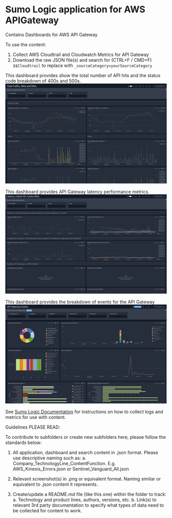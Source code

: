 # Sumo Logic application for AWS APIGateway
 
Contains Dashboards for AWS API Gateway

To use the content:
1. Collect AWS Cloudtrail and Cloudwatch Metrics for API Gateway
2. Download the raw JSON file(s) and search for (CTRL+F / CMD+F) `$$Cloudtrail` to replace with `_sourceCategory=yourSourceCategory`

This dashboard provides show the total number of API hits and the status code breakdown of 400s and 500s.
![Total-Traffic-400s-500s](Screenshots/Total-Traffic-400s-500s.png)

This dashboard provides API Gateway latency performance metrics.
![Latency-CacheHit-CacheMiss](Screenshots/Latency-CacheHit-CacheMiss.png)

This dashboard provides the breakdown of events for the API Gateway
![API-Gateway-Events](Screenshots/API-Gateway-Events.png)





See [Sumo Logic Documentation](https://help.sumologic.com/) for instructions on how to collect logs and metrics for use with content.

Guidelines PLEASE READ:

To contribute to subfolders or create new subfolders here, please follow the standards below:

1. All application, dashboard and search content in .json format. Please use descriptive naming such as:
   a. Company_TechnologyLine_ContentFunction. E.g. AWS_Kinesis_Errors.json or Sentinel_Vanguard_All.json

2. Relevant screenshot(s) in .png or equivalent format. Naming similar or equivalent to .json content it represents.

3. Create/update a README.md file (like this one) within the folder to track:
   a. Technology and product lines, authors, versions, etc.
   b. Link(s) to relevant 3rd party documentation to specify what types of data need to be collected for content to work.


